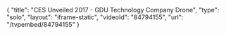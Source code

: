 {
    "title": "CES Unveiled 2017 - GDU Technology Company Drone",
    "type": "solo",
    "layout": "iframe-static",
    "videoId": "84794155",
    "url": "\/tvpembed\/84794155"
}